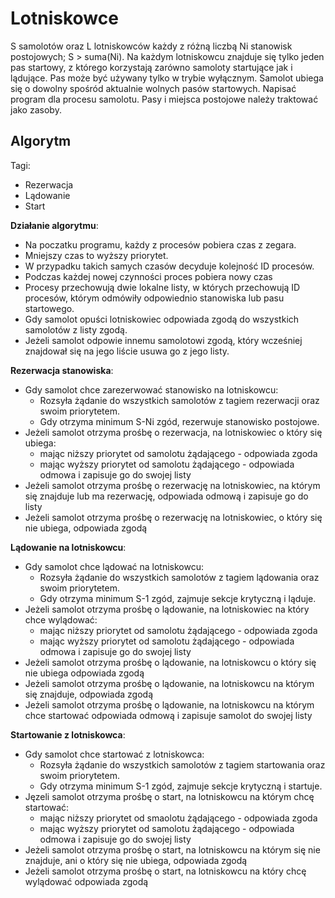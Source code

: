 # Lotniskowce

S samolotów oraz L lotniskowców każdy z różną liczbą Ni stanowisk postojowych; S > suma(Ni). Na każdym lotniskowcu znajduje się tylko jeden pas startowy, z którego korzystają zarówno samoloty startujące jak i lądujące. Pas może być używany tylko w trybie wyłącznym. Samolot ubiega się o dowolny spośród aktualnie wolnych pasów startowych. Napisać program dla procesu samolotu. Pasy i miejsca postojowe należy traktować jako zasoby. 

## Algorytm
Tagi:
- Rezerwacja
- Lądowanie
- Start

**Działanie algorytmu**:
- Na poczatku programu, każdy z procesów pobiera czas z zegara.
- Mniejszy czas to wyższy priorytet.
- W przypadku takich samych czasów decyduje kolejność ID procesów.
- Podczas każdej nowej czynności proces pobiera nowy czas
- Procesy przechowują dwie lokalne listy, w których przechowują ID procesów, którym odmówiły odpowiednio stanowiska lub pasu startowego.
- Gdy samolot opuści lotniskowiec odpowiada zgodą do wszystkich samolotów z listy zgodą.
- Jeżeli samolot odpowie innemu samolotowi zgodą, który wcześniej znajdował się na jego liście usuwa go z jego listy.


**Rezerwacja stanowiska**:
- Gdy samolot chce zarezerwować stanowisko na lotniskowcu:
    - Rozsyła żądanie do wszystkich samolotów z tagiem rezerwacji oraz swoim priorytetem.
    - Gdy otrzyma minimum S-Ni zgód, rezerwuje stanowisko postojowe.
- Jeżeli samolot otrzyma prośbę o rezerwacja, na lotniskowiec o który się ubiega:
    - mając niższy priorytet od samolotu żądającego - odpowiada zgoda
    - mając wyższy priorytet od samolotu żądającego - odpowiada odmowa i zapisuje go do swojej listy
- Jeżeli samolot otrzyma prośbę o rezerwację na lotniskowiec, na którym się znajduje lub ma rezerwację, odpowiada odmową i zapisuje go do listy
- Jeżeli samolot otrzyma prośbę o rezerwację na lotniskowiec, o który się nie ubiega, odpowiada zgodą

**Lądowanie na lotniskowcu**:
- Gdy samolot chce lądować na lotniskowcu:
    - Rozsyła żądanie do wszystkich samolotów z tagiem lądowania oraz swoim priorytetem.
    - Gdy otrzyma minimum S-1 zgód, zajmuje sekcje krytyczną i ląduje.
- Jeżeli samolot otrzyma prośbę o lądowanie, na lotniskowiec na który chce wylądować:
    - mając niższy priorytet od samolotu żądającego - odpowiada zgoda
    - mając wyższy priorytet od samolotu żądającego - odpowiada odmowa i zapisuje go do swojej listy
- Jeżeli samolot otrzyma prośbę o lądowanie, na lotniskowcu o który się nie ubiega odpowiada zgodą
- Jeżeli samolot otrzyma prośbę o lądowanie, na lotniskowcu na którym się znajduje, odpowiada zgodą
- Jeżeli samolot otrzyma prośbę o lądowanie, na lotniskowcu na którym chce startować odpowiada odmową i zapisuje samolot do swojej listy

**Startowanie z lotniskowca**:
- Gdy samolot chce startować z lotniskowca:
    - Rozsyła żądanie do wszystkich samolotów z tagiem startowania oraz swoim priorytetem.
    - Gdy otrzyma minimum S-1 zgód, zajmuje sekcje krytyczną i startuje.
- Jęzeli samolot otrzyma prośbę o start, na lotniskowcu na którym chcę startować:
    - mając niższy priorytet od smaolotu żądającego - odpowiada zgoda
    - mając wyższy priorytet od samolotu żądającego - odpowiada odmowa i zapisuje go do swojej listy
- Jeżeli samolot otrzyma prośbę o start, na lotniskowcu na którym się nie znajduje, ani o który się nie ubiega, odpowiada zgodą
- Jeżeli samolot otrzyma prośbę o start, na lotniskowcu na który chcę wylądować odpowiada zgodą
